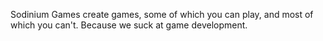 Sodinium Games create games, some of which you can play, and most of which you can't. Because we suck at game development.
